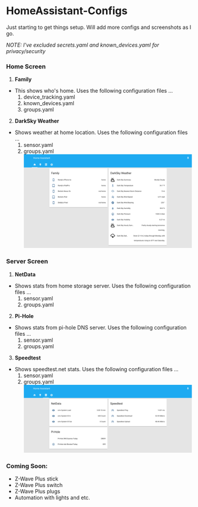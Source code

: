 # HomeAssistant-Configs

Just starting to get things setup. Will add more configs and screenshots as I go.

*NOTE: I've excluded secrets.yaml and known_devices.yaml for privacy/security*

### Home Screen
1. **Family**
  * This shows who's home. Uses the following configuration files ...
    1. device_tracking.yaml
    2. known_devices.yaml
    3. groups.yaml    

2. **DarkSky Weather**
  * Shows weather at home location. Uses the following configuration files ...
    1. sensor.yaml
    2. groups.yaml
![alt text](screenshots/home_screen.png "Home Screen View")    

### Server Screen
1. **NetData**
  * Shows stats from home storage server. Uses the following configuration files ...
    1. sensor.yaml
    2. groups.yaml

2. **Pi-Hole**
  * Shows stats from pi-hole DNS server. Uses the following configuration files ...
    1. sensor.yaml
    2. groups.yaml

3. **Speedtest**
  * Shows speedtest.net stats. Uses the following configuration files ...
    1. sensor.yaml
    2. groups.yaml
![alt text](screenshots/server_screen.png "Server Screen View")

### Coming Soon:
* Z-Wave Plus stick
* Z-Wave Plus switch
* Z-Wave Plus plugs
* Automation with lights and etc.        
